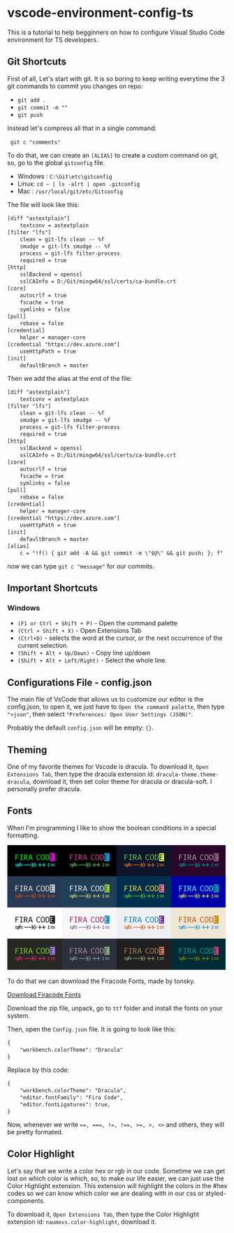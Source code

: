 # vscode-environment-config-ts

This is a tutorial to help begginners on how to configure Visual Studio Code environment for TS developers.

## Git Shortcuts

First of all, Let's start with git. It is so boring to keep writing everytime the 3 git commands to commit you changes on repo:

* `git add .`
* `git commit -m ""`
* `git push`

Instead let's compress all that in a single command: 

` git c "comments"`

To do that, we can create an `[ALIAS]` to create a custom command on git, so, go to the global `gitconfig` file.

* Windows : `C:\Git\etc\gitconfig`
* Linux: `cd ~ | ls -alrt | open .gitconfig`
* Mac : `/usr/local/git/etc/Gitconfig`

The file will look like this:

```
[diff "astextplain"]
	textconv = astextplain
[filter "lfs"]
	clean = git-lfs clean -- %f
	smudge = git-lfs smudge -- %f
	process = git-lfs filter-process
	required = true
[http]
	sslBackend = openssl
	sslCAInfo = D:/Git/mingw64/ssl/certs/ca-bundle.crt
[core]
	autocrlf = true
	fscache = true
	symlinks = false
[pull]
	rebase = false
[credential]
	helper = manager-core
[credential "https://dev.azure.com"]
	useHttpPath = true
[init]
	defaultBranch = master
```

Then we add the alias at the end of the file: 

```
[diff "astextplain"]
	textconv = astextplain
[filter "lfs"]
	clean = git-lfs clean -- %f
	smudge = git-lfs smudge -- %f
	process = git-lfs filter-process
	required = true
[http]
	sslBackend = openssl
	sslCAInfo = D:/Git/mingw64/ssl/certs/ca-bundle.crt
[core]
	autocrlf = true
	fscache = true
	symlinks = false
[pull]
	rebase = false
[credential]
	helper = manager-core
[credential "https://dev.azure.com"]
	useHttpPath = true
[init]
	defaultBranch = master
[alias]
    c = "!f() { git add -A && git commit -m \"$@\" && git push; }; f"
```

now we can type `git c "message"` for our commits.

## Important Shortcuts

### Windows

* `(F1 or Ctrl + Shift + P)` - Open the command palette
* `(Ctrl + Shift + X)` - Open Extensions Tab
* `(Ctrl+D)` - selects the word at the cursor, or the next occurrence of the current selection.
* `(Shift + Alt + Up/Down)` - Copy line up/down
* `(Shift + Alt + Left/Right)` - Select the whole line.

## Configurations File - config.json

The main file of VsCode that allows us to customize our editor is the config.json, to open it, we just have to `Open the command palette`, then type `">json"`, then select `"Preferences: Open User Settings (JSON)"`.

Probably the default `config.json` will be empty: `{}`.

## Theming

One of my favorite themes for Vscode is dracula. To download it, `Open Extensions Tab`, then type the dracula extension id: `dracula-theme.theme-dracula`, download it, then set color theme for dracula or dracula-soft. I personally prefer dracula.

## Fonts

When I'm programming I like to show the boolean conditions in a special formatting. 

<img src="./firacode.svg" alt="drawing" width="500"/>

To do that we can download the Firacode Fonts, made by tonsky.

[Download Firacode Fonts](https://github.com/tonsky/FiraCode)

Download the zip file, unpack, go to `ttf` folder and install the fonts on your system.

Then, open the `Config.json` file. It is going to look like this:

```
{
    "workbench.colorTheme": "Dracula"
}
```

Replace by this code:

```
{
    "workbench.colorTheme": "Dracula",
    "editor.fontFamily": "Fira Code",
    "editor.fontLigatures": true,
}
```

Now, whenever we write `==, ===, !=, !==, >=, >, <>` and others, they will be pretty formated. 

## Color Highlight

Let's say that we write a color hex or rgb in our code. Sometime we can get lost on which color is which, so, to make our life easier, we can just use the Color Highlight extension. This extension will highlight the colors in the #hex codes so we can know which color we are dealing with in our css or styled-components.

To download it, `Open Extensions Tab`, then type the Color Highlight extension id: `naumovs.color-highlight`, download it.


